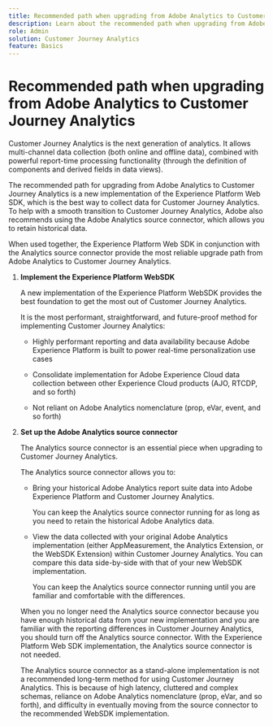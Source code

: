 ```yaml
---
title: Recommended path when upgrading from Adobe Analytics to Customer Journey Analytics
description: Learn about the recommended path when upgrading from Adobe Analytics to Customer Journey Analytics
role: Admin
solution: Customer Journey Analytics
feature: Basics
---
```

# Recommended path when upgrading from Adobe Analytics to Customer Journey Analytics

Customer Journey Analytics is the next generation of analytics. It allows multi-channel data collection (both online and offline data), combined with powerful report-time processing functionality (through the definition of components and derived fields in data views). 

The recommended path for upgrading from Adobe Analytics to Customer Journey Analytics is a new implementation of the Experience Platform Web SDK, which is the best way to collect data for Customer Journey Analytics. To help with a smooth transition to Customer Journey Analytics, Adobe also recommends using the Adobe Analytics source connector, which allows you to retain historical data. 

When used together, the Experience Platform Web SDK in conjunction with the Analytics source connector provide the most reliable upgrade path from Adobe Analytics to Customer Journey Analytics. 

1. **Implement the Experience Platform WebSDK**

   A new implementation of the Experience Platform WebSDK provides the best foundation to get the most out of Customer Journey Analytics. 
   
   It is the most performant, straightforward, and future-proof method for implementing Customer Journey Analytics:

   * Highly performant reporting and data availability because Adobe Experience Platform is built to power real-time personalization use cases

   * Consolidate implementation for Adobe Experience Cloud data collection between other Experience Cloud products (AJO, RTCDP, and so forth)

   * Not reliant on Adobe Analytics nomenclature (prop, eVar, event, and so forth)

1. **Set up the Adobe Analytics source connector**

   The Analytics source connector is an essential piece when upgrading to Customer Journey Analytics. 

   The Analytics source connector allows you to:

   * Bring your historical Adobe Analytics report suite data into Adobe Experience Platform and Customer Journey Analytics. 
   
     You can keep the Analytics source connector running for as long as you need to retain the historical Adobe Analytics data. 
   
   * View the data collected with your original Adobe Analytics implementation (either AppMeasurement, the Analytics Extension, or the WebSDK Extension) within Customer Journey Analytics. You can compare this data side-by-side with that of your new WebSDK implementation. 
   
     You can keep the Analytics source connector running until you are familiar and comfortable with the differences. <!--elaborate on what those differences are? -->

   When you no longer need the Analytics source connector because you have enough historical data from your new implementation and you are familiar with the reporting differences in Customer Journey Analytics, you should turn off the Analytics source connector. With the Experience Platform Web SDK implementation, the Analytics source connector is not needed.  
   
   The Analytics source connector as a stand-alone implementation is not a recommended long-term method for using Customer Journey Analytics. This is because of high latency, cluttered and complex schemas, reliance on Adobe Analytics nomenclature (prop, eVar, and so forth), and difficulty in eventually moving from the source connector to the recommended WebSDK implementation. 
   











